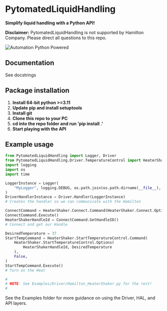 # PytomatedLiquidHandling
**Simplify liquid handling with a Python API!**

**Disclaimer:** PytomatedLiquidHandling is not supported by Hamilton Company. Please direct all questions to this repo.

![Automation Python Powered](https://user-images.githubusercontent.com/85904380/227666692-56c97b56-ec2a-4d2a-9bb7-99341dad405e.png)

## Documentation

See docstrings

## Package installation

1. **Install 64-bit python >=3.11**
2. **Update pip and install setuptools**
3. **Install git**
4. **Clone this repo to your PC**
5. **cd into the repo folder and run 'pip install .'**
6. **Start playing with the API**

## Example usage
```python
from PytomatedLiquidHandling import Logger, Driver
from PytomatedLiquidHandling.Driver.TemperatureControl import HeaterShaker
import logging
import os
import time

LoggerInstance = Logger(
    "MyLogger", logging.DEBUG, os.path.join(os.path.dirname(__file__), "Logging")
)
DriverHandlerInstance = Driver.Handler(LoggerInstance)
# Creates the handler so we can communicate with the Hamilton

ConnectCommand = HeaterShaker.Connect.Command(HeaterShaker.Connect.Options(1), False)
ConnectCommand.Execute()
HeaterShakerHandleId = ConnectCommand.GetHandleID()
# Connect and get our Handle

DesiredTemperature = 37
StartTempCommand = HeaterShaker.StartTemperatureControl.Command(
    HeaterShaker.StartTemperatureControl.Options(
        HeaterShakerHandleId, DesiredTemperature
    ),
    False,
)
StartTempCommand.Execute()
# Turn on the Heat

#
# NOTE: See Examples/Driver/Hamilton_HeaterShaker.py for the rest!
#
```

See the Examples folder for more guidance on using the Driver, HAL, and API layers.
